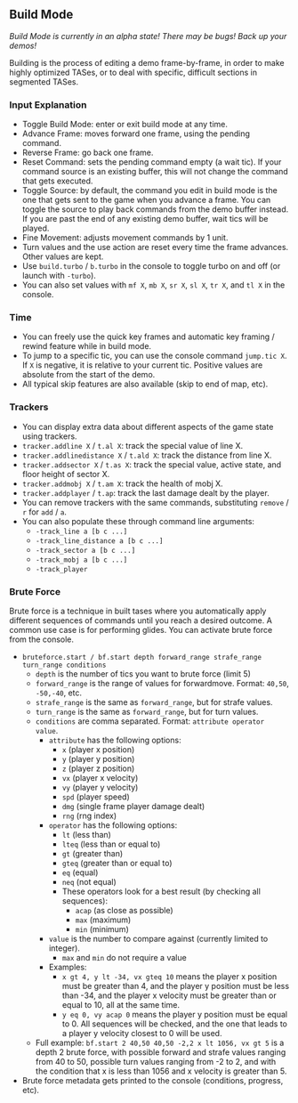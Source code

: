 ## Build Mode

*Build Mode is currently in an alpha state! There may be bugs! Back up your demos!*

Building is the process of editing a demo frame-by-frame, in order to make highly optimized TASes, or to deal with specific, difficult sections in segmented TASes.

### Input Explanation

- Toggle Build Mode: enter or exit build mode at any time.
- Advance Frame: moves forward one frame, using the pending command.
- Reverse Frame: go back one frame.
- Reset Command: sets the pending command empty (a wait tic). If your command source is an existing buffer, this will not change the command that gets executed.
- Toggle Source: by default, the command you edit in build mode is the one that gets sent to the game when you advance a frame. You can toggle the source to play back commands from the demo buffer instead. If you are past the end of any existing demo buffer, wait tics will be played.
- Fine Movement: adjusts movement commands by 1 unit.
- Turn values and the use action are reset every time the frame advances. Other values are kept.
- Use `build.turbo` / `b.turbo` in the console to toggle turbo on and off (or launch with `-turbo`).
- You can also set values with `mf X`, `mb X`, `sr X`, `sl X`, `tr X`, and `tl X` in the console.

### Time

- You can freely use the quick key frames and automatic key framing / rewind feature while in build mode.
- To jump to a specific tic, you can use the console command `jump.tic X`. If `X` is negative, it is relative to your current tic. Positive values are absolute from the start of the demo.
- All typical skip features are also available (skip to end of map, etc).

### Trackers

- You can display extra data about different aspects of the game state using trackers.
- `tracker.addline X` / `t.al X`: track the special value of line X.
- `tracker.addlinedistance X` / `t.ald X`: track the distance from line X.
- `tracker.addsector X` / `t.as X`: track the special value, active state, and floor height of sector X.
- `tracker.addmobj X` / `t.am X`: track the health of mobj X.
- `tracker.addplayer` / `t.ap`: track the last damage dealt by the player.
- You can remove trackers with the same commands, substituting `remove` / `r` for `add` / `a`.
- You can also populate these through command line arguments:
  - `-track_line a [b c ...]`
  - `-track_line_distance a [b c ...]`
  - `-track_sector a [b c ...]`
  - `-track_mobj a [b c ...]`
  - `-track_player`

### Brute Force

Brute force is a technique in built tases where you automatically apply different sequences of commands until you reach a desired outcome. A common use case is for performing glides. You can activate brute force from the console.

- `bruteforce.start / bf.start depth forward_range strafe_range turn_range conditions`
  - `depth` is the number of tics you want to brute force (limit 5)
  - `forward_range` is the range of values for forwardmove. Format: `40,50`, `-50,-40`, etc.
  - `strafe_range` is the same as `forward_range`, but for strafe values.
  - `turn_range` is the same as `forward_range`, but for turn values.
  - `conditions` are comma separated. Format: `attribute operator value`.
    - `attribute` has the following options:
      - `x` (player x position)
      - `y` (player y position)
      - `z` (player z position)
      - `vx` (player x velocity)
      - `vy` (player y velocity)
      - `spd` (player speed)
      - `dmg` (single frame player damage dealt)
      - `rng` (rng index)
    - `operator` has the following options:
      - `lt` (less than)
      - `lteq` (less than or equal to)
      - `gt` (greater than)
      - `gteq` (greater than or equal to)
      - `eq` (equal)
      - `neq` (not equal)
      - These operators look for a best result (by checking all sequences):
        - `acap` (as close as possible)
        - `max` (maximum)
        - `min` (minimum)
    - `value` is the number to compare against (currently limited to integer).
      - `max` and `min` do not require a value
    - Examples:
      - `x gt 4, y lt -34, vx gteq 10` means the player x position must be greater than 4, and the player y position must be less than -34, and the player x velocity must be greater than or equal to 10, all at the same time.
      - `y eq 0, vy acap 0` means the player y position must be equal to 0. All sequences will be checked, and the one that leads to a player y velocity closest to 0 will be used.
  - Full example: `bf.start 2 40,50 40,50 -2,2 x lt 1056, vx gt 5` is a depth 2 brute force, with possible forward and strafe values ranging from 40 to 50, possible turn values ranging from -2 to 2, and with the condition that x is less than 1056 and x velocity is greater than 5.
- Brute force metadata gets printed to the console (conditions, progress, etc).
